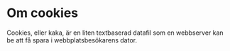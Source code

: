 Om cookies
==============================================

Cookies, eller kaka, är en liten textbaserad datafil som en webbserver kan be att få spara i webbplatsbesökarens dator.
